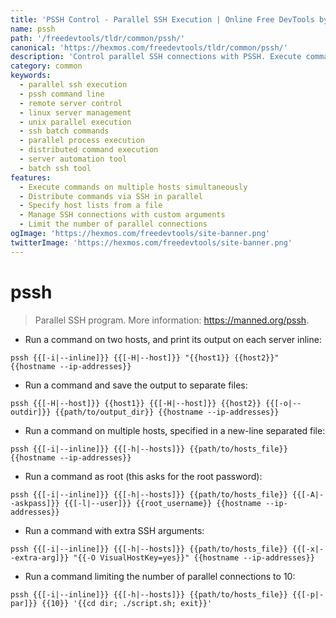 ```yaml
---
title: 'PSSH Control - Parallel SSH Execution | Online Free DevTools by Hexmos'
name: pssh
path: '/freedevtools/tldr/common/pssh/'
canonical: 'https://hexmos.com/freedevtools/tldr/common/pssh/'
description: 'Control parallel SSH connections with PSSH. Execute commands on multiple servers simultaneously for efficient system administration. Free online tool, no registration required.'
category: common
keywords:
  - parallel ssh execution
  - pssh command line
  - remote server control
  - linux server management
  - unix parallel execution
  - ssh batch commands
  - parallel process execution
  - distributed command execution
  - server automation tool
  - batch ssh tool
features:
  - Execute commands on multiple hosts simultaneously
  - Distribute commands via SSH in parallel
  - Specify host lists from a file
  - Manage SSH connections with custom arguments
  - Limit the number of parallel connections
ogImage: 'https://hexmos.com/freedevtools/site-banner.png'
twitterImage: 'https://hexmos.com/freedevtools/site-banner.png'
---
```


# pssh

> Parallel SSH program.
> More information: <https://manned.org/pssh>.

- Run a command on two hosts, and print its output on each server inline:

`pssh {{[-i|--inline]}} {{[-H|--host]}} "{{host1}} {{host2}}" {{hostname --ip-addresses}}`

- Run a command and save the output to separate files:

`pssh {{[-H|--host]}} {{host1}} {{[-H|--host]}} {{host2}} {{[-o|--outdir]}} {{path/to/output_dir}} {{hostname --ip-addresses}}`

- Run a command on multiple hosts, specified in a new-line separated file:

`pssh {{[-i|--inline]}} {{[-h|--hosts]}} {{path/to/hosts_file}} {{hostname --ip-addresses}}`

- Run a command as root (this asks for the root password):

`pssh {{[-i|--inline]}} {{[-h|--hosts]}} {{path/to/hosts_file}} {{[-A|--askpass]}} {{[-l|--user]}} {{root_username}} {{hostname --ip-addresses}}`

- Run a command with extra SSH arguments:

`pssh {{[-i|--inline]}} {{[-h|--hosts]}} {{path/to/hosts_file}} {{[-x|--extra-arg]}} "{{-O VisualHostKey=yes}}" {{hostname --ip-addresses}}`

- Run a command limiting the number of parallel connections to 10:

`pssh {{[-i|--inline]}} {{[-h|--hosts]}} {{path/to/hosts_file}} {{[-p|-par]}} {{10}} '{{cd dir; ./script.sh; exit}}'`
